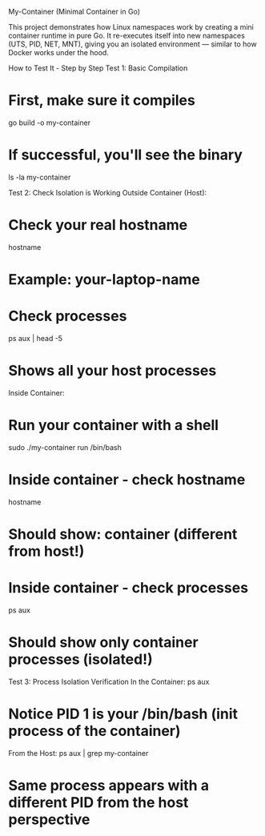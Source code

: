 My-Container (Minimal Container in Go)

This project demonstrates how Linux namespaces work by creating a mini container runtime in pure Go.
It re-executes itself into new namespaces (UTS, PID, NET, MNT), giving you an isolated environment — similar to how Docker works under the hood.

How to Test It - Step by Step
Test 1: Basic Compilation
# First, make sure it compiles
go build -o my-container

# If successful, you'll see the binary
ls -la my-container

Test 2: Check Isolation is Working
Outside Container (Host):
# Check your real hostname
hostname
# Example: your-laptop-name

# Check processes
ps aux | head -5
# Shows all your host processes

Inside Container:
# Run your container with a shell
sudo ./my-container run /bin/bash

# Inside container - check hostname
hostname
# Should show: container (different from host!)

# Inside container - check processes
ps aux
# Should show only container processes (isolated!)

Test 3: Process Isolation Verification
In the Container:
ps aux
# Notice PID 1 is your /bin/bash (init process of the container)

From the Host:
ps aux | grep my-container
# Same process appears with a different PID from the host perspective
